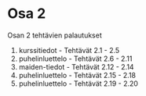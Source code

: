 # Osa 2

Osan 2 tehtävien palautukset

1. kurssitiedot - Tehtävät 2.1 - 2.5
2. puhelinluettelo - Tehtävät 2.6 - 2.11
3. maiden-tiedot - Tehtävät 2.12 - 2.14
4. puhelinluettelo - Tehtävät 2.15 - 2.18
5. puhelinluettelo - Tehtävät 2.19 - 2.20
